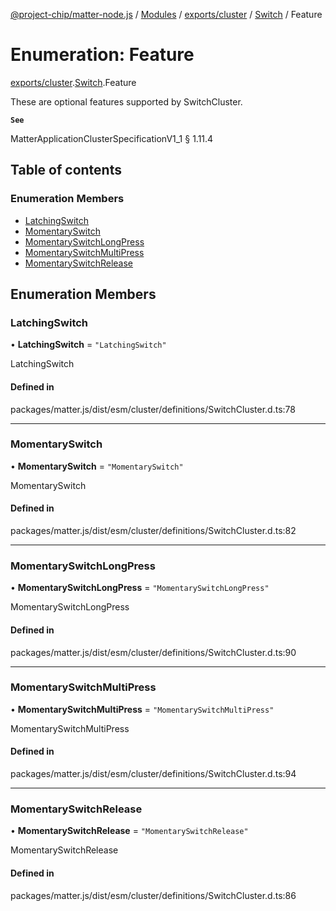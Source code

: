 [@project-chip/matter-node.js](../README.md) / [Modules](../modules.md) / [exports/cluster](../modules/exports_cluster.md) / [Switch](../modules/exports_cluster.Switch.md) / Feature

# Enumeration: Feature

[exports/cluster](../modules/exports_cluster.md).[Switch](../modules/exports_cluster.Switch.md).Feature

These are optional features supported by SwitchCluster.

**`See`**

MatterApplicationClusterSpecificationV1_1 § 1.11.4

## Table of contents

### Enumeration Members

- [LatchingSwitch](exports_cluster.Switch.Feature.md#latchingswitch)
- [MomentarySwitch](exports_cluster.Switch.Feature.md#momentaryswitch)
- [MomentarySwitchLongPress](exports_cluster.Switch.Feature.md#momentaryswitchlongpress)
- [MomentarySwitchMultiPress](exports_cluster.Switch.Feature.md#momentaryswitchmultipress)
- [MomentarySwitchRelease](exports_cluster.Switch.Feature.md#momentaryswitchrelease)

## Enumeration Members

### LatchingSwitch

• **LatchingSwitch** = ``"LatchingSwitch"``

LatchingSwitch

#### Defined in

packages/matter.js/dist/esm/cluster/definitions/SwitchCluster.d.ts:78

___

### MomentarySwitch

• **MomentarySwitch** = ``"MomentarySwitch"``

MomentarySwitch

#### Defined in

packages/matter.js/dist/esm/cluster/definitions/SwitchCluster.d.ts:82

___

### MomentarySwitchLongPress

• **MomentarySwitchLongPress** = ``"MomentarySwitchLongPress"``

MomentarySwitchLongPress

#### Defined in

packages/matter.js/dist/esm/cluster/definitions/SwitchCluster.d.ts:90

___

### MomentarySwitchMultiPress

• **MomentarySwitchMultiPress** = ``"MomentarySwitchMultiPress"``

MomentarySwitchMultiPress

#### Defined in

packages/matter.js/dist/esm/cluster/definitions/SwitchCluster.d.ts:94

___

### MomentarySwitchRelease

• **MomentarySwitchRelease** = ``"MomentarySwitchRelease"``

MomentarySwitchRelease

#### Defined in

packages/matter.js/dist/esm/cluster/definitions/SwitchCluster.d.ts:86
